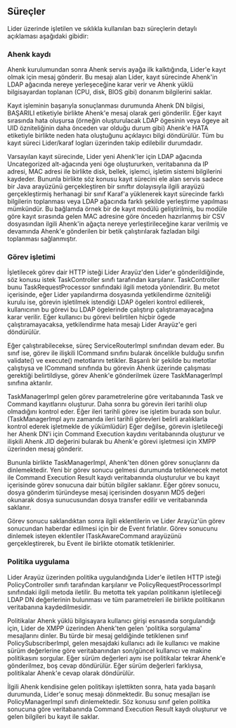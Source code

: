 ## Süreçler

Lider üzerinde işletilen ve sıklıkla kullanılan bazı süreçlerin detaylı açıklaması aşağıdaki gibidir:

### Ahenk kaydı

Ahenk kurulumundan sonra Ahenk servis ayağa ilk kalktığında, Lider'e kayıt olmak için mesaj gönderir. Bu mesajı alan Lider, kayıt
sürecinde Ahenk'in LDAP ağacında nereye yerleşeceğine karar verir ve Ahenk yüklü bilgisayardan toplanan (CPU, disk, BIOS gibi)
donanım bilgilerini saklar. 

Kayıt işleminin başarıyla sonuçlanması durumunda Ahenk DN bilgisi, BAŞARILI etiketiyle birlikte Ahenk'e mesaj olarak geri gönderilir.
Eğer kayıt sırasında hata oluşursa (örneğin oluşturulacak LDAP ögesinin veya ögeye ait UID özniteliğinin daha önceden var olduğu durum gibi)
Ahenk'e HATA etiketiyle birlikte neden hata oluştuğunu açıklayıcı bilgi döndürülür. Tüm bu kayıt süreci Lider/karaf logları üzerinden
takip edilebilir durumdadır.

Varsayılan kayıt sürecinde, Lider yeni Ahenk'ler için LDAP ağacında Uncategorized alt-ağacında yeni öge oluştururken, veritabanına
da IP adresi, MAC adresi ile birlikte disk, bellek, işlemci, işletim sistemi bilgilerini kaydeder. Bununla birlikte söz konusu
kayıt sürecini ele alan servis sadece bir Java arayüzünü gerçekleştiren bir sınıftır dolayısıyla ilgili arayüzü gerçekleştirmiş 
herhanagi bir sınıf Karaf'a yüklenerek kayıt sürecinde farklı bilgilerin toplanması veya LDAP ağacında farklı şekilde yerleştirme
yapılması mümkündür. Bu bağlamda örnek bir de kayıt modülü geliştirilmiş, bu modüle göre kayıt sırasında gelen MAC adresine göre
önceden hazırlanmış bir CSV dosyasından ilgili Ahenk'in ağaçta nereye yerleştirileceğine karar verilmiş ve devamında Ahenk'e gönderilen
bir betik çalıştırılarak fazladan bilgi toplanması sağlanmıştır.

### Görev işletimi

İşletilecek görev dair HTTP isteği Lider Arayüz'den Lider'e gönderildiğinde, söz konusu istek TaskController sınıfı tarafından karşılanır. TaskController bunu TaskRequestProcessor sınıfındaki ilgili metoda yönlendirir. Bu metot içerisinde, eğer Lider yapılandırma dosyasında yetkilendirme özniteliği kurulu ise, görevin işletilmek istendiği LDAP ögeleri kontrol edilierek, kullanıcının bu görevi bu LDAP ögelerinde çalıştırıp çalıştıramayacağına karar verilir. Eğer kullanıcı bu görevi belirtilen hiçbir ögede çalıştıramayacaksa, yetkilendirme hata mesajı Lider Arayüz'e geri döndürülür.

Eğer çalıştırabilecekse, süreç ServiceRouterImpl sınıfından devam eder. Bu sınıf ise, görev ile ilişkili ICommand sınıfını bularak öncelikle bulduğu sınıfın validate() ve execute() metotlarını tetikler. Başarılı bir şekilde bu metotlar çalıştıysa ve ICommand sınıfında bu görevin Ahenk üzerinde çalışması gerektiği belirtildiyse, görev Ahenk'e gönderilmek üzere TaskManagerImpl sınıfına aktarılır.

TaskManagerImpl gelen görev parametrelerine göre veritabanında Task ve Command kayıtlarını oluşturur. Daha sonra bu görevin ileri tarihli olup olmadığını kontrol eder. Eğer ileri tarihli görev ise işletim burada son bulur. (TaskManagerImpl aynı zamanda ileri tarihli görevleri belirli aralıklarla kontrol ederek işletmekle de yükümlüdür) Eğer değilse, görevin işletileceği her Ahenk DN'i için Command Execution kaydını veritabanında oluşturur ve ilişkili Ahenk JID değerini bularak bu Ahenk'e görevi işletmesi için XMPP üzerinden mesaj gönderir.

Bununla birlikte TaskManagerImpl, Ahenk'ten dönen görev sonuçlarını da dinlemektedir. Yeni bir görev sonucu gelmesi durumunda tetiklenecek metot ile Command Execution Result kaydı veritabanında oluşturulur ve bu kayıt içerisinde görev sonucuna dair bütün bilgiler saklanır. Eğer görev sonucu, dosya gönderim türündeyse mesaj içerisinden dosyanın MD5 değeri okunarak dosya sunucusundan dosya transfer edilir ve veritabanında saklanır.

Görev sonucu saklandıktan sonra ilgili eklentilerin ve Lider Arayüz'ün görev sonucundan haberdar edilmesi için bir de Event fırlatılır. Görev sonucunu dinlemek isteyen eklentiler ITaskAwareCommand arayüzünü gerçekleştirerek, bu Event ile birlikte otomatik tetiklenirler.

### Politika uygulama

Lider Arayüz üzerinden politika uygulandığında Lider'e iletilen HTTP isteği PolicyController sınıfı tarafından karşılanır ve PolicyRequestProcessorImpl sınıfındaki ilgili metoda iletilir. Bu metotta tek yapılan politikanın işletileceği LDAP DN değerlerinin bulunması ve tüm parametreleri ile birlikte politikanın veritabanına kaydedilmesidir.

Politikalar Ahenk yüklü bilgisayara kullanıcı girişi esnasında sorgulandığı için, Lider de XMPP üzerinden Ahenk'ten gelen 'politika sorgulama' mesajlarını dinler. Bu türde bir mesaj geldiğinde tetiklenen sınıf PolicySubscriberImpl, gelen mesajdaki kullanıcı adı ile kullanıcı ve makine sürüm değerlerine göre veritabanından son/güncel kullanıcı ve makine politikasını sorgular. Eğer sürüm değerleri aynı ise politikalar tekrar Ahenk'e gönderilmez, boş cevap döndürülür. Eğer sürüm değerleri farklıysa, politikalar Ahenk'e cevap olarak döndürülür. 

İlgili Ahenk kendisine gelen politikayı işlettikten sonra, hata yada başarılı durumunda, Lider'e sonuç mesajı dönmektedir. Bu sonuç mesajları ise PolicyManagerImpl sınıfı dinlemektedir. Söz konusu sınıf gelen politika sonucuna göre veritabanında Command Execution Result kaydı oluşturur ve gelen bilgileri bu kayıt ile saklar.
